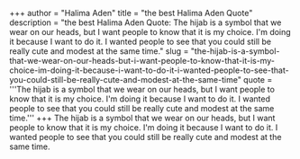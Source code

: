 +++
author = "Halima Aden"
title = "the best Halima Aden Quote"
description = "the best Halima Aden Quote: The hijab is a symbol that we wear on our heads, but I want people to know that it is my choice. I'm doing it because I want to do it. I wanted people to see that you could still be really cute and modest at the same time."
slug = "the-hijab-is-a-symbol-that-we-wear-on-our-heads-but-i-want-people-to-know-that-it-is-my-choice-im-doing-it-because-i-want-to-do-it-i-wanted-people-to-see-that-you-could-still-be-really-cute-and-modest-at-the-same-time"
quote = '''The hijab is a symbol that we wear on our heads, but I want people to know that it is my choice. I'm doing it because I want to do it. I wanted people to see that you could still be really cute and modest at the same time.'''
+++
The hijab is a symbol that we wear on our heads, but I want people to know that it is my choice. I'm doing it because I want to do it. I wanted people to see that you could still be really cute and modest at the same time.

